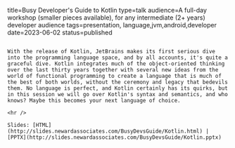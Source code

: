 title=Busy Developer's Guide to Kotlin
type=talk
audience=A full-day workshop (smaller pieces available), for any intermediate (2+ years) developer audience
tags=presentation, language,jvm,android,developer
date=2023-06-02
status=published
~~~~~~

With the release of Kotlin, JetBrains makes its first serious dive into the programming language space, and by all accounts, it's quite a graceful dive. Kotlin integrates much of the object-oriented thinking over the last thirty years together with several new ideas from the world of functional programming to create a language that is much of the best of both worlds, without the ceremony and legacy that bedevils them. No language is perfect, and Kotlin certainly has its quirks, but in this session we will go over Kotlin's syntax and semantics, and who knows? Maybe this becomes your next language of choice.
    
<hr />

Slides: [HTML](http://slides.newardassociates.com/BusyDevsGuide/Kotlin.html) | [PPTX](http://slides.newardassociates.com/BusyDevsGuide/Kotlin.pptx)
